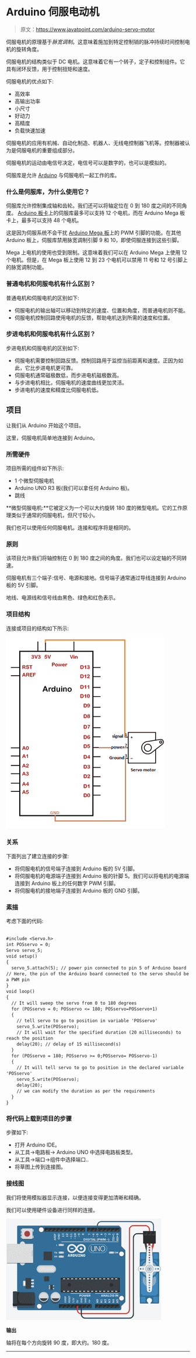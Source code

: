 # Arduino 伺服电动机

> 原文：<https://www.javatpoint.com/arduino-servo-motor>

伺服电机的原理基于*脉宽调制*。这意味着施加到特定控制销的脉冲持续时间控制电机的旋转角度。

伺服电机的结构类似于 DC 电机。这意味着它有一个转子，定子和控制组件。它具有闭环反馈，用于控制扭矩和速度。

伺服电机的优点如下:

*   高效率
*   高输出功率
*   小尺寸
*   好动力
*   高精度
*   负载快速加速

伺服电机的应用有机械、自动化制造、机器人、无线电控制器飞机等。控制器被认为是伺服电机的重要组成部分。

伺服电机的运动由电信号决定，电信号可以是数字的，也可以是模拟的。

伺服库是允许 [Arduino](https://www.javatpoint.com/arduino) 与伺服电机一起工作的库。

### 什么是伺服库，为什么使用它？

伺服库允许控制集成轴和齿轮。我们还可以将轴定位在 0 到 180 度之间的不同角度。 [Arduino 板卡](https://www.javatpoint.com/arduino-boards)上的伺服库最多可以支持 12 个电机，而在 Arduino Mega 板卡上，最多可以支持 48 个电机。

这是因为伺服系统不会干扰 [Arduino Mega 板](https://www.javatpoint.com/arduino-mega)上的 PWM 引脚的功能。在其他 Arduino 板上，伺服库禁用脉宽调制引脚 9 和 10，即使伺服连接到这些引脚。

Mega 上电机的使用也受到限制。这意味着我们可以在 Arduino Mega 上使用 12 个电机。但是，在 Mega 板上使用 12 到 23 个电机可以禁用 11 号和 12 号引脚上的脉宽调制功能。

### 普通电机和伺服电机有什么区别？

普通电机和伺服电机的区别如下:

*   伺服电机的输出轴可以移动到特定的速度、位置和角度，而普通电机则不能。
*   伺服电机控制回路使用电机的反馈，帮助电机达到所需的速度和位置。

### 步进电机和伺服电机有什么区别？

步进电机和伺服电机的区别如下:

*   伺服电机需要控制回路反馈。控制回路用于监控当前距离和速度。正因为如此，它比步进电机更可靠。
*   伺服电机通常磁极数低，而步进电机磁极数高。
*   与步进电机相比，伺服电机的速度曲线更加灵活。
*   步进电机的速度和精度比伺服电机低。

## 项目

让我们从 Arduino 开始这个项目。

这里，伺服电机简单地连接到 Arduino。

### 所需硬件

项目所需的组件如下所示:

*   1 个微型伺服电机
*   Arduino UNO R3 板(我们可以拿任何 Arduino 板)。
*   跳线

**微型伺服电机:**它被定义为一个可以大约旋转 180 度的微型电机。它的工作原理类似于通常的伺服电机，但尺寸较小。

我们也可以使用任何伺服电机。连接和程序将是相同的。

### 原则

该项目允许我们将轴控制在 0 到 180 度之间的角度。我们也可以设定轴的不同转速。

伺服电机有三个端子:信号、电源和接地。信号端子通常通过导线连接到 Arduino 板的 5V 引脚。

地线、电源线和信号线由黑色、绿色和红色表示。

### 项目结构

连接或项目的结构如下所示:

![Arduino Servo Motor](img/c34480b88a8f8affa34d9e948a6746cd.png)

### 关系

下面列出了建立连接的步骤:

*   将伺服电机的信号端子连接到 Arduino 板的 5V 引脚。
*   将伺服电机的电源端子连接到 Arduino 板的针脚 5。我们可以将电机的电源端连接到 Arduino 板上的任何数字 PWM 引脚。
*   将伺服电机的接地端子连接到 Arduino 板的 GND 引脚。

### 素描

考虑下面的代码:

```

#include <Servo.h>
int POSservo = 0;
Servo servo_5;
void setup()
{
  servo_5.attach(5); // power pin connected to pin 5 of Arduino board
// Here, the pin of the Arduino board connected to the servo should be a PWM pin 
}
void loop()
{
  // It will sweep the servo from 0 to 180 degrees
  for (POSservo = 0; POSservo <= 180; POSservo=POSservo+1) 
  {
    // tell servo to go to position in variable 'POSservo'
    servo_5.write(POSservo);
    // It will wait for the specified duration (20 milliseconds) to reach the position
    delay(20); // delay of 15 millisecond(s)
  }
  for (POSservo = 180; POSservo >= 0;POSservo= POSservo-1) 
  {
    // It will tell servo to go to position in the declared variable 'POSservo'
    servo_5.write(POSservo);
    delay(20);
    // we can modify the duration as per the requirements
  }
}

```

### 将代码上载到项目的步骤

步骤如下:

*   打开 Arduino IDE。
*   从工具->电路板-> Arduino UNO 中选择电路板类型。
*   从工具->端口->组件中选择端口..
*   将草图上传到连接图。

### 接线图

我们将使用模拟器显示连接，以便连接变得更加清晰和精确。

我们可以使用硬件设备进行同样的连接。

![Arduino Servo Motor](img/7addadead2cae9bdb8853106e42e93be.png)

**输出**

轴将在每个方向旋转 90 度，即大约。180 度。

* * *